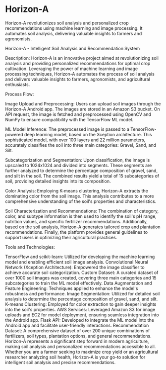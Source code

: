 # Horizon-A
Horizon-A revolutionizes soil analysis and personalized crop recommendations using machine learning and image processing. It automates soil analysis, delivering valuable insights to farmers and agronomists.

Horizon-A - Intelligent Soil Analysis and Recommendation System

Description:
Horizon-A is an innovative project aimed at revolutionizing soil analysis and providing personalized recommendations for optimal crop cultivation. Leveraging the power of machine learning and image processing techniques, Horizon-A automates the process of soil analysis and delivers valuable insights to farmers, agronomists, and agricultural enthusiasts.

Process Flow:

Image Upload and Preprocessing: Users can upload soil images through the Horizon-A Android app. The images are stored in an Amazon S3 bucket. On API request, the image is fetched and preprocessed using OpenCV and NumPy to ensure compatibility with the TensorFlow ML model.

ML Model Inference: The preprocessed image is passed to a TensorFlow-powered deep learning model, based on the Xception architecture. This sophisticated model, with over 100 layers and 22 million parameters, accurately classifies the soil into three main categories: Gravel, Sand, and Silt.

Subcategorization and Segmentation: Upon classification, the image is upscaled to 1024x1024 and divided into segments. These segments are further analyzed to determine the percentage composition of gravel, sand, and silt in the soil. The combined results yield a total of 15 subcategories of soil, providing detailed insights into its composition.

Color Analysis: Employing K-means clustering, Horizon-A extracts the dominating color from the soil image. This analysis contributes to a more comprehensive understanding of the soil's properties and characteristics.

Soil Characterization and Recommendations: The combination of category, color, and subtype information is then used to identify the soil's pH range, nutrition values, and specific fertilizer recommendations. Additionally, based on the soil analysis, Horizon-A generates tailored crop and plantation recommendations. Finally, the platform provides general guidelines to support users in optimizing their agricultural practices.

Tools and Technologies:

TensorFlow and scikit-learn: Utilized for developing the machine learning model and enabling efficient soil image analysis.
Convolutional Neural Network (Xception Architecture): Empowered the image classifier to achieve accurate soil categorization.
Custom Dataset: A curated dataset of over 1000 soil images was created, covering three main categories and 15 subcategories to train the ML model effectively.
Data Augmentation and Feature Engineering: Techniques applied to enhance the model's robustness and performance.
Image Segmentation: Utilized for detailed soil analysis to determine the percentage composition of gravel, sand, and silt.
K-means Clustering: Employed for color extraction to gain deeper insights into the soil's properties.
AWS Services: Leveraged Amazon S3 for image uploads and EC2 for model deployment, ensuring seamless integration into the Android app.
Flask API: Developed to integrate the ML model into the Android app and facilitate user-friendly interactions.
Recommendation Dataset: A comprehensive dataset of over 200 unique combinations of fertilizers, soil types, plantation options, and general recommendations.
Horizon-A represents a significant step forward in modern agriculture, making soil analysis and personalized recommendations accessible to all. Whether you are a farmer seeking to maximize crop yield or an agricultural researcher analyzing soil health, Horizon-A is your go-to solution for intelligent soil analysis and precise recommendations.
